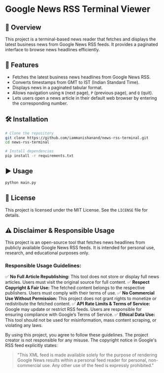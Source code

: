 # Google News RSS Terminal Viewer

## 📌 Overview

This project is a terminal-based news reader that fetches and displays the latest business news from Google News RSS feeds. It provides a paginated interface to browse news headlines efficiently.

## 🚀 Features

- Fetches the latest business news headlines from Google News RSS.
- Converts timestamps from GMT to IST (Indian Standard Time).
- Displays news in a paginated tabular format.
- Allows navigation using `N` (next page), `P` (previous page), and `Q` (quit).
- Lets users open a news article in their default web browser by entering the corresponding number.

## 🛠 Installation

```sh
# Clone the repository
git clone https://github.com/iammanishanand/news-rss-terminal.git
cd news-rss-terminal

# Install dependencies
pip install -r requirements.txt
```

## ▶ Usage

```sh
python main.py
```

## 📜 License

This project is licensed under the MIT License. See the `LICENSE` file for details.

## ⚠ Disclaimer & Responsible Usage

This project is an open-source tool that fetches news headlines from publicly available Google News RSS feeds. It is intended for personal use, research, and educational purposes only.

### Responsible Usage Guidelines:

✅ **No Full Article Republishing:** This tool does not store or display full news articles. Users must visit the original source for full content.
✅ **Respect Copyright & Fair Use:** The fetched content belongs to the respective publishers. Users must comply with their terms of use.
✅ **No Commercial Use Without Permission:** This project does not grant rights to monetize or redistribute the fetched content.
✅ **API Rate Limits & Terms of Service:** Google may update or restrict RSS feeds. Users are responsible for ensuring compliance with Google’s Terms of Service.
✅ **Ethical Data Use:** This tool should not be used for misinformation, mass content scraping, or violating any laws.

By using this project, you agree to follow these guidelines. The project creator is not responsible for any misuse. The copyright notice in Google's RSS feed explicitly states:

> "This XML feed is made available solely for the purpose of rendering Google News results within a personal feed reader for personal, non-commercial use. Any other use of the feed is expressly prohibited."

###

